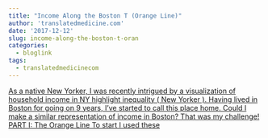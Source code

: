 ```yaml
---
title: "Income Along the Boston T (Orange Line)"
author: 'translatedmedicine.com'
date: '2017-12-12'
slug: income-along-the-boston-t-oran
categories:
  - bloglink
tags:
  - translatedmedicinecom
---
```


[As a native New Yorker, I was recently intrigued by a visualization of household income in NY highlight inequality ( New Yorker ). Having lived in Boston for going on 9 years, I’ve started to call this place home. Could I make a similar representation of income in Boston? That was my challenge! PART I: The Orange Line To start I used these<i class="fas fa-external-link-alt"></i>](https://translatedmedicine.netlify.com/post/income-along-the-boston-t/)

